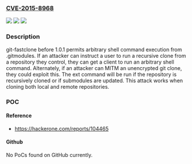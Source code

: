 ### [CVE-2015-8968](https://cve.mitre.org/cgi-bin/cvename.cgi?name=CVE-2015-8968)
![](https://img.shields.io/static/v1?label=Product&message=git-fastclone%20ruby%20gem%20All%20versions%20before%201.0.1&color=blue)
![](https://img.shields.io/static/v1?label=Version&message=n%2Fa&color=blue)
![](https://img.shields.io/static/v1?label=Vulnerability&message=Arbitrary%20Command%20Execution&color=brighgreen)

### Description

git-fastclone before 1.0.1 permits arbitrary shell command execution from .gitmodules. If an attacker can instruct a user to run a recursive clone from a repository they control, they can get a client to run an arbitrary shell command. Alternately, if an attacker can MITM an unencrypted git clone, they could exploit this. The ext command will be run if the repository is recursively cloned or if submodules are updated. This attack works when cloning both local and remote repositories.

### POC

#### Reference
- https://hackerone.com/reports/104465

#### Github
No PoCs found on GitHub currently.

